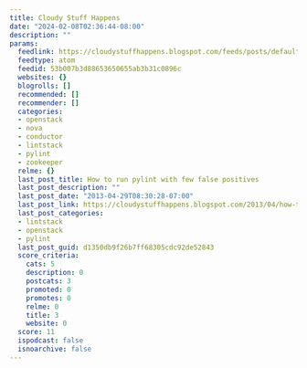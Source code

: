 ```yaml
---
title: Cloudy Stuff Happens
date: "2024-02-08T02:36:44-08:00"
description: ""
params:
  feedlink: https://cloudystuffhappens.blogspot.com/feeds/posts/default/-/openstack
  feedtype: atom
  feedid: 53b007b3d88653650655ab3b31c0896c
  websites: {}
  blogrolls: []
  recommended: []
  recommender: []
  categories:
  - openstack
  - nova
  - conductor
  - lintstack
  - pylint
  - zookeeper
  relme: {}
  last_post_title: How to run pylint with few false positives
  last_post_description: ""
  last_post_date: "2013-04-29T08:30:28-07:00"
  last_post_link: https://cloudystuffhappens.blogspot.com/2013/04/how-to-run-pylint-with-few-false.html
  last_post_categories:
  - lintstack
  - openstack
  - pylint
  last_post_guid: d1350db9f26b7ff68305cdc92de52843
  score_criteria:
    cats: 5
    description: 0
    postcats: 3
    promoted: 0
    promotes: 0
    relme: 0
    title: 3
    website: 0
  score: 11
  ispodcast: false
  isnoarchive: false
---
```

